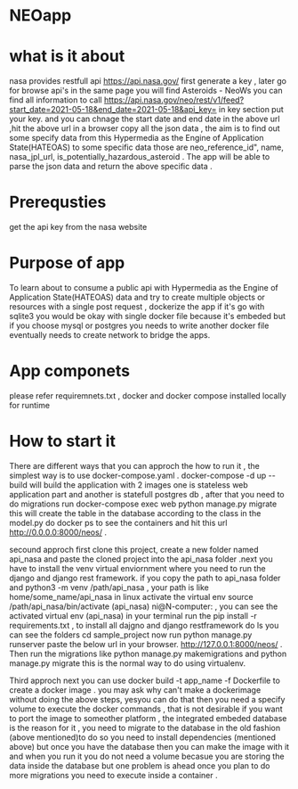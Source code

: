 # NEOapp 
# what is it about
nasa provides restfull api  https://api.nasa.gov/ first generate a key , later go for browse api's in the same page you will find Asteroids - NeoWs you can find all
information to call  https://api.nasa.gov/neo/rest/v1/feed?start_date=2021-05-18&end_date=2021-05-18&api_key=
in key section put your key. and you can chnage the start date and end date in the above url ,hit the above url in a browser copy all the json data , the aim is to find out some specify data from this Hypermedia as the Engine of Application State(HATEOAS) to some specific data those are  neo_reference_id", name, nasa_jpl_url, is_potentially_hazardous_asteroid . The app will be able to parse the json data and return the above specific data . 
# Prerequsties 
get the api key from the nasa website 
# Purpose of app
To learn about to consume a public api with Hypermedia as the Engine of Application State(HATEOAS) data and try to create multiple objects or resources with a
single post request , dockerize the app if it's go with sqlite3 you would be okay with single docker file because it's embeded   but if you choose mysql or postgres you needs to write another docker file eventually needs to create network to bridge the apps.  
# App componets
please refer requiremnets.txt , docker and docker compose installed locally for runtime

# How to start it 
There are different ways that you can approch the how to run it , the simplest way is to use docker-compose.yaml . docker-compose -d up --build will build the application with 2 images one is stateless web application part and another is statefull postgres db , after that you need to do migrations run  docker-compose exec web python manage.py migrate  this will create the table in the database according to the class in the model.py do docker ps to see the containers and hit this url http://0.0.0.0:8000/neos/ .

secound approch 
first clone this project, create a new folder named api_nasa and paste the cloned project into the api_nasa folder .next you have to install the venv virtual enviornment where you need to run the django and django rest framework. if you copy the path to api_nasa folder and python3 -m venv /path/api_nasa      , your path is like home/some_name/api_nasa in linux   activate the virtual env    source /path/api_nasa/bin/activate  (api_nasa) ni@N-computer: , you can see the activated virtual env (api_nasa) in your terminal run the   pip install -r requirements.txt , to install all dajgno and django restframework do ls you can see the folders cd sample_project now run python manage.py runserver paste the below url in your browser. http://127.0.0.1:8000/neos/  . Then run the migrations like python manage.py makemigrations and python manage.py migrate this is the normal way to do using virtualenv.

Third approch 
next you can use docker build -t app_name -f Dockerfile  to create a docker image . you may ask why can't make a dockerimage without doing the above steps, yesyou can do that then you need a specify volume to execute the docker commands , that is not desirable if you want to port the image to someother platform , the integrated embeded database is the reason for it , you need to migrate to the database in the old fashion (above mentioned)to do so you need to install dependencies (mentioned above) but once you have the database then you can make the image with it and when you run it you do not need a volume becasue you are storing the data inside the database but one problem is ahead once you plan to do more migrations you need to execute inside a container .



















